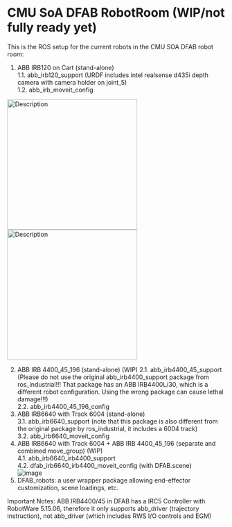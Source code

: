 # CMU SoA DFAB RobotRoom (WIP/not fully ready yet)

This is the ROS setup for the current robots in the CMU SOA DFAB robot room: 
1. ABB IRB120 on Cart (stand-alone)  
  1.1. abb_irb120_support (URDF includes intel realsense d435i depth camera with camera holder on joint_5)  
  1.2. abb_irb_moveit_config  
<img src="https://github.com/SkyWatcher-123/CMU_DFAB_RobotRoom/assets/112517055/2fb3610f-83d5-4328-bc60-0838d6a9522e" alt="Description" width="300"/>
<img src="https://github.com/SkyWatcher-123/CMU_DFAB_RobotRoom/assets/112517055/3783a656-c42e-44c4-a024-0eb5eeb37e0f" alt="Description" width="300"/
>

2. ABB IRB 4400_45_196 (stand-alone)  (WIP)
  2.1. abb_irb4400_45_support (Please do not use the original abb_irb4400_support package from ros_industrial!!! That package has an ABB IRB4400L/30, which is a different robot configuration. Using the wrong package can cause lethal damage!!!)  
  2.2. abb_irb4400_45_196_config  
3. ABB IRB6640 with Track 6004 (stand-alone)  
  3.1. abb_irb6640_support (note that this package is also different from the original package by ros_industrial, it includes a 6004 track)  
  3.2. abb_irb6640_moveit_config  
4. ABB IRB6640 with Track 6004 + ABB IRB 4400_45_196 (separate and combined move_group)  (WIP)  
  4.1.  abb_irb6640_irb4400_support  
  4.2.  dfab_irb6640_irb4400_moveit_config (with DFAB.scene)  
![image](https://github.com/SkyWatcher-123/CMU_DFAB_RobotRoom/assets/112517055/32b23b33-273d-4c6b-a0fe-8257c01389f7)  
5. DFAB_robots: a user wrapper package allowing end-effector customization, scene loadings, etc.  

Important Notes: ABB IRB4400/45 in DFAB has a IRC5 Controller with RobotWare 5.15.06, therefore it only supports abb_driver (trajectory instruction), not abb_driver (which includes RWS I/O controls and EGM)  

